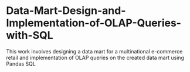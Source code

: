 # Data-Mart-Design-and-Implementation-of-OLAP-Queries-with-SQL
This work involves designing a data mart for a multinational e-commerce retail and implementation of OLAP queries on the created data mart using Pandas SQL
